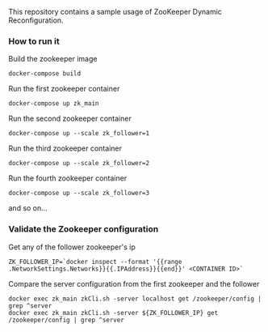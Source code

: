 This repository contains a sample usage of ZooKeeper Dynamic Reconfiguration.

### How to run it
Build the zookeeper image
```
docker-compose build
```

Run the first zookeeper container
```
docker-compose up zk_main
```

Run the second zookeeper container
```
docker-compose up --scale zk_follower=1
```

Run the third zookeeper container
```
docker-compose up --scale zk_follower=2
```

Run the fourth zookeeper container
```
docker-compose up --scale zk_follower=3
```

and so on...

### Validate the Zookeeper configuration
Get any of the follower zookeeper's ip
```
ZK_FOLLOWER_IP=`docker inspect --format '{{range .NetworkSettings.Networks}}{{.IPAddress}}{{end}}' <CONTAINER ID>`

```

Compare the server configuration from the first zookeeper and the follower
```
docker exec zk_main zkCli.sh -server localhost get /zookeeper/config | grep ^server
docker exec zk_main zkCli.sh -server ${ZK_FOLLOWER_IP} get /zookeeper/config | grep ^server

```



